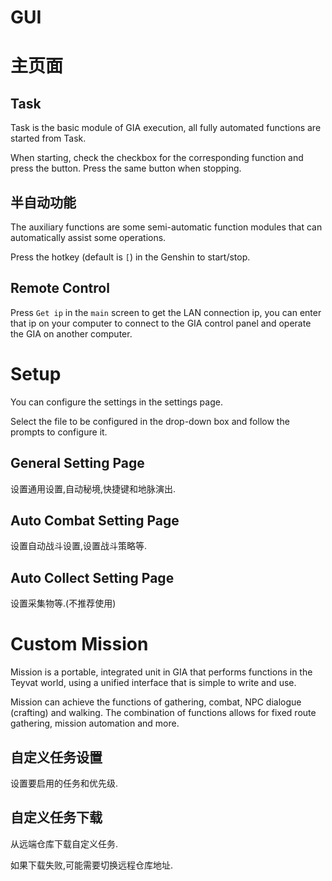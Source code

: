 # GUI

# 主页面

## Task

Task is the basic module of GIA execution, all fully automated functions are started from Task.

When starting, check the checkbox for the corresponding function and press the button. Press the same button when stopping.

## 半自动功能

The auxiliary functions are some semi-automatic function modules that can automatically assist some operations.

Press the hotkey (default is `[`) in the Genshin to start/stop.

## Remote Control

Press `Get ip` in the `main` screen to get the LAN connection ip, you can enter that ip on your computer to connect to the GIA control panel and operate the GIA on another computer.

# Setup

You can configure the settings in the settings page.

Select the file to be configured in the drop-down box and follow the prompts to configure it.

## General Setting Page

设置通用设置,自动秘境,快捷键和地脉演出.

## Auto Combat Setting Page

设置自动战斗设置,设置战斗策略等.

## Auto Collect Setting Page

设置采集物等.(不推荐使用)

# Custom Mission

Mission is a portable, integrated unit in GIA that performs functions in the Teyvat world, using a unified interface that is simple to write and use.

Mission can achieve the functions of gathering, combat, NPC dialogue (crafting) and walking. The combination of functions allows for fixed route gathering, mission automation and more.

## 自定义任务设置

设置要启用的任务和优先级.

## 自定义任务下载

从远端仓库下载自定义任务.

如果下载失败,可能需要切换远程仓库地址.
